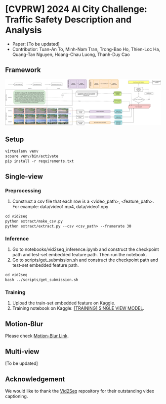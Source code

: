 # [CVPRW] 2024 AI City Challenge: Traffic Safety Description and Analysis

- Paper: [To be updated] 
- Contributior: Tuan-An To, Minh-Nam Tran, Trong-Bao Ho, Thien-Loc Ha, Quang-Tan Nguyen, Hoang-Chau Luong, Thanh-Duy Cao

## Framework
![Alt text](assets/OverviewMethod.png?raw=true)

## Setup 
```
virtualenv venv
scoure venv/bin/activate
pip install -r requirements.txt
``` 

## Single-view 
### Preprocessing
1. Construct a csv file that each row is a <video_path>, <feature_path>. For example: data/video1.mp4, data/video1.npy
```
cd vid2seq
python extract/make_csv.py
python extract/extract.py --csv <csv_path> --framerate 30
``` 

### Inference
1. Go to notebooks/vid2seq_inference.ipynb and construct the checkpoint path and test-set embedded feature path. Then run the notebook.
2. Go to scripts/get_submission.sh and construct the checkpoint path and test-set embedded feature path.
```
cd vid2seq
bash ../scripts/get_submission.sh
```

### Training 
1. Upload the train-set embedded feature on Kaggle.
2. Training notebook on Kaggle: [[TRAINING] SINGLE VIEW MODEL](https://www.kaggle.com/code/anttun/training-single-view-model/edit).

## Motion-Blur
Please check [Motion-Blur Link](https://github.com/ToTuanAn/AICityChallenge2024_Track2/blob/main/motion_blur/README.md).

## Multi-view
[To be updated]

## Acknowledgement
We would like to thank the [Vid2Seq](https://github.com/antoyang/VidChapters) repository for their outstanding video captioning.
